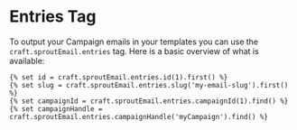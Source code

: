 # Entries Tag

To output your Campaign emails in your templates you can use the `craft.sproutEmail.entries` tag.  Here is a basic overview of what is available:

```twig
{% set id = craft.sproutEmail.entries.id(1).first() %}
{% set slug = craft.sproutEmail.entries.slug('my-email-slug').first() %}
{% set campaignId = craft.sproutEmail.entries.campaignId(1).find() %}
{% set campaignHandle = craft.sproutEmail.entries.campaignHandle('myCampaign').find() %}
```